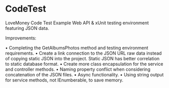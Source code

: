 # CodeTest
 LoveMoney Code Test Example
 Web API & xUnit testing environment featuring JSON data.
 
 Improvements:
 
•	Completing the GetAlbumsPhotos method and testing environment requirements.
•	Create a link connection to the JSON URL raw data instead of copying static JSON into the project. Static JSON has better correlation to static database format.
•	Create more class encapsulation for the service and controller methods.
•	Naming property conflict when considering concatenation of the JSON files.
•	Async functionality.
•	Using string output for service methods, not IEnumberable<string>, to save memory.


